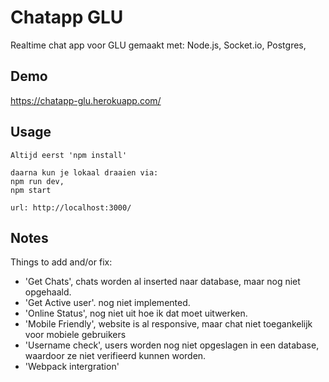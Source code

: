 # Chatapp GLU
Realtime chat app voor GLU gemaakt met: Node.js, Socket.io, Postgres, 

## Demo

https://chatapp-glu.herokuapp.com/

## Usage
```
Altijd eerst 'npm install'

daarna kun je lokaal draaien via: 
npm run dev,
npm start

url: http://localhost:3000/
```

## Notes
Things to add and/or fix:

- 'Get Chats', chats worden al inserted naar database, maar nog niet opgehaald.
- 'Get Active user'. nog niet implemented.
- 'Online Status', nog niet uit hoe ik dat moet uitwerken.
- 'Mobile Friendly', website is al responsive, maar chat niet toegankelijk voor mobiele gebruikers 
- 'Username check', users worden nog niet opgeslagen in een database, waardoor ze niet verifieerd kunnen worden.
- 'Webpack intergration'
